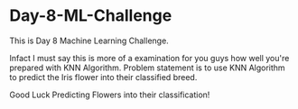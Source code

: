 # Day-8-ML-Challenge

This is Day 8 Machine Learning Challenge.

Infact I must say this is more of a examination for you guys how well you're prepared with KNN Algorithm.
Problem statement is to use KNN Algorithm to predict the Iris flower into their classified breed.

Good Luck Predicting Flowers into their classification!
